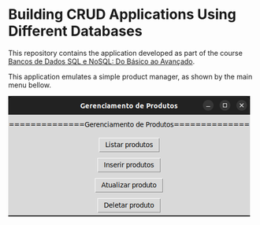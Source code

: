 # Building CRUD Applications Using Different Databases

This repository contains the application developed as part of the course [Bancos de Dados SQL e NoSQL: Do Básico ao Avançado](https://www.udemy.com/course/curso-de-banco-de-dados-do-basico-ao-avancado/).


This application emulates a simple product manager, as shown by the main menu bellow.

![Main Menu](./images/menu.png)